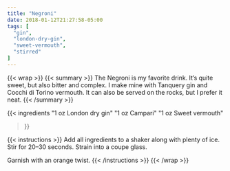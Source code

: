 ```yaml
---
title: "Negroni"
date: 2018-01-12T21:27:58-05:00
tags: [
  "gin",
  "london-dry-gin",
  "sweet-vermouth",
  "stirred"
]
---
```

{{< wrap >}}
{{< summary >}}
The Negroni is my favorite drink. It’s quite sweet, but also bitter and complex. I make mine with Tanquery gin and Cocchi di Torino vermouth. It can also be served on the rocks, but I prefer it neat.
{{< /summary >}}

{{< ingredients
  "1 oz London dry gin"
  "1 oz Campari"
  "1 oz Sweet vermouth"
>}}


{{< instructions >}}
Add all ingredients to a shaker along with plenty of ice. Stir for 20&ndash;30 seconds. Strain into a coupe glass.

Garnish with an orange twist.
{{< /instructions >}}
{{< /wrap >}}
